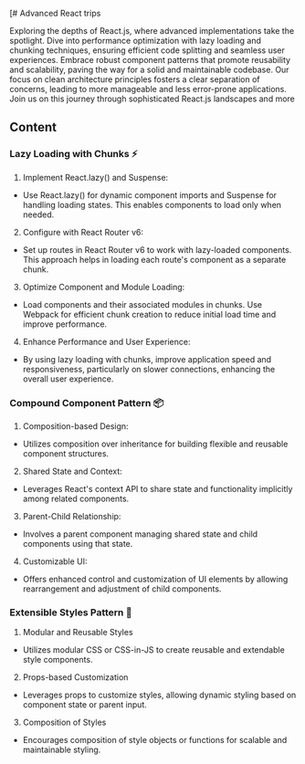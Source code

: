 [# Advanced React trips

Exploring the depths of React.js, where advanced implementations take the spotlight. Dive into performance optimization with lazy loading and chunking techniques, ensuring efficient code splitting and seamless user experiences. Embrace robust component patterns that promote reusability and scalability, paving the way for a solid and maintainable codebase. Our focus on clean architecture principles fosters a clear separation of concerns, leading to more manageable and less error-prone applications. Join us on this journey through sophisticated React.js landscapes and more

## Content

### Lazy Loading with Chunks ⚡

1. Implement React.lazy() and Suspense:

- Use React.lazy() for dynamic component imports and Suspense for handling loading states. This enables components to load only when needed.

2. Configure with React Router v6:

- Set up routes in React Router v6 to work with lazy-loaded components. This approach helps in loading each route's component as a separate chunk.

3. Optimize Component and Module Loading:

- Load components and their associated modules in chunks. Use Webpack for efficient chunk creation to reduce initial load time and improve performance.

4. Enhance Performance and User Experience:

- By using lazy loading with chunks, improve application speed and responsiveness, particularly on slower connections, enhancing the overall user experience.

### Compound Component Pattern 📦

1.  Composition-based Design:

- Utilizes composition over inheritance for building flexible and reusable component structures.

2. Shared State and Context:

- Leverages React's context API to share state and functionality implicitly among related components.

3. Parent-Child Relationship:

- Involves a parent component managing shared state and child components using that state.

4. Customizable UI:

- Offers enhanced control and customization of UI elements by allowing rearrangement and adjustment of child components.

### Extensible Styles Pattern 💅

1. Modular and Reusable Styles

- Utilizes modular CSS or CSS-in-JS to create reusable and extendable style components.

2. Props-based Customization

- Leverages props to customize styles, allowing dynamic styling based on component state or parent input.

3. Composition of Styles

- Encourages composition of style objects or functions for scalable and maintainable styling.
